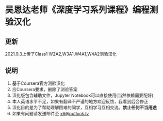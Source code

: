 # 吴恩达老师《深度学习系列课程》编程测验汉化

## 更新

2021.9.3上传了Class1 W2A2,W3A1,W4A1,W4A2测验汉化

## 说明

1. 基于Coursera官方测验汉化
2. 应Coursera要求，删除了测验答案
3. 汉化版包含辅助文件，Jupyter Notebook可以直接使用(当然依赖需要配好)
4. 本人英语水平不足，如果有翻译不严谨的地方欢迎反馈，我看到后会修正
5. 汉化目的是为了帮助理解困难的同学，互相学习互相交流。**禁止任何不当用途**
6. 如果有问题请发送邮件至 x6@outlook.lv

